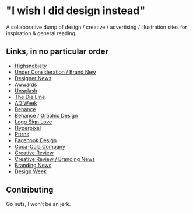 # "I wish I did design instead" 
A collaborative dump of design / creative / advertising / illustration sites for inspiration &amp; general reading.

## Links, in no particular order
- [Highsnobiety](https://www.highsnobiety.com)
- [Under Consideration / Brand New](https://www.underconsideration.com/brandnew/)
- [Designer News](https://www.designernews.co)
- [Awwards](https://www.awwwards.com)
- [Unsplash](http://unsplash.com)
- [The Die Line](https://thedieline.com)
- [AD Week](https://www.adweek.com)
- [Behance](https://www.behance.net)
- [Behance / Graphic Design](https://www.behance.net/galleries/2/Graphic-Design)
- [Logo Sign Love](https://www.logodesignlove.com)
- [Hyperpixel](https://hyperpixel.io)
- [Pttrns](https://pttrns.com)
- [Facebook Design](https://facebook.design)
- [Coca-Cola Company](https://www.coca-colacompany.com)
- [Creative Review](https://www.creativereview.co.uk)
- [Creative Review / Branding News](https://www.creativereview.co.uk/landing-page/branding-news/)
- [Branding News](https://www.branding.news)
- [Design Week](https://www.designweek.co.uk)

## Contributing
Go nuts, I won't be an jerk.
